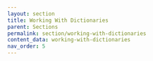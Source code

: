 ```yaml
---
layout: section
title: Working With Dictionaries
parent: Sections
permalink: section/working-with-dictionaries
content_data: working-with-dictionaries
nav_order: 5
---
```


